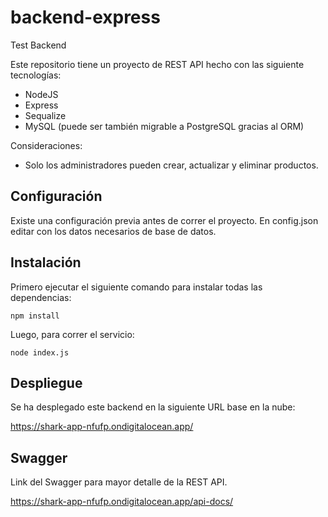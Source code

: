 # backend-express
Test Backend  

Este repositorio tiene un proyecto de REST API hecho con las siguiente tecnologías: 

- NodeJS 
- Express
- Sequalize 
- MySQL (puede ser también migrable a PostgreSQL gracias al ORM)

Consideraciones: 

- Solo los administradores pueden crear, actualizar y eliminar productos. 

## Configuración 

Existe una configuración previa antes de correr el proyecto. En config.json editar con los datos necesarios de base de datos.  


## Instalación 

Primero ejecutar el siguiente comando para instalar todas las dependencias: 

    npm install 

Luego, para correr el servicio: 

    node index.js

## Despliegue 

Se ha desplegado este backend en la siguiente URL base en la nube: 

https://shark-app-nfufp.ondigitalocean.app/

## Swagger 


Link del Swagger para mayor detalle de la REST API.  

https://shark-app-nfufp.ondigitalocean.app/api-docs/ 

